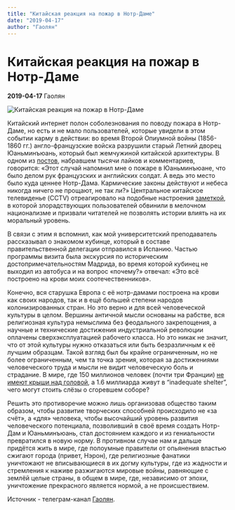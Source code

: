 ```yaml
---
title: "Китайская реакция на пожар в Нотр-Даме"
date: "2019-04-17"
author: "Гаолян"
---
```


# Китайская реакция на пожар в Нотр-Даме

**2019-04-17** Гаолян

![Китайская реакция на пожар в Нотр-Даме](https://img.newsfrol.ru/images/b7/ad/53/7f/b7ad537f93e0ac4d72f3435577be8dc1.jpg)

Китайский интернет полон соболезнования по поводу пожара в Нотр-Даме, но есть и не мало пользователей, которые увидели в этом событии карму в действии: во время Второй Опиумной войны (1856-1860 гг.) англо-французские войска разрушили старый Летний дворец Юаньминъюань, который был жемчужиной китайской архитектуры. В одном из [постов](https://ekd.me/2019/04/sgorevshij-notr-dam-vyzval-u-nekotoryx-kitajcev-vospominaniya-o-staryx-obidax), набравшем тысячи лайков и комментариев, говорится: «Этот случай напомнил мне о пожаре в Юаньминъюане, что было делом рук французских и английских солдат. А ведь это место было куда ценнее Нотр-Дама. Кармические законы действуют и небеса никогда ничего не прощают, не так ли?» Центральное китайское телевиденье (CCTV) отреагировало на подобные настроения [заметкой](http://opinion.cctv.com/2019/04/16/ARTIRG50RWDlMg9NoRV11mId190416.shtm), в которой злорадствующих пользователей обвинили в мелочном национализме и призвали читателей не позволять истории влиять на их моральный уровень.

В связи с этим я вспомнил, как мой университетский преподаватель рассказывал о знакомом кубинце, который в составе правительственной делегации отправился в Испанию. Частью программы визита была экскурсия по историческим достопримечательностям Мадрида, во время которой кубинец не выходил из автобуса и на вопрос «почему?» отвечал: «Это всё построено на крови моих соотечественников».

Конечно, вся старушка Европа с её нотр-дамами построена на крови как своих народов, так и в ещё большей степени народов колонизированных стран. Но это верно и для всей человеческой культуры в целом. Вершины античной мысли основаны на рабстве, вся религиозная культура немыслима без феодального закрепощения, а научные и технические достижения индустриальной революции оплачены сверхэксплуатацией рабочего класса. Но это никак не значит, что от этой культуры нужно отказаться или быть безразличным к её лучшим образцам. Такой взгляд был бы крайне ограниченным, но не более ограниченным, чем та точка зрения, которая за достижениями человеческого труда и мысли не видит человеческую боль и страдание. В мире, где 150 миллионов человек (почти три Франции) [не имеют крыши над головой](https://en.wikipedia.org/wiki/List_of_countries_by_homeless_population), а 1.6 миллиарда живут в “inadequate shelter”, чего могут стоить слёзы о сгоревшем соборе?

Решить это противоречие можно лишь организовав общество таким образом, чтобы развитие творческих способней происходило не «за счёт», а «для» человека, чтобы высочайший уровень развития человеческого потенциала, позволивший в своё время создать Нотр-Дам и Юаньминъюань, стал достоянием каждого и из гениальности превратился в новую норму. В противном случае нам и дальше придётся жить в мире, где полоумные правители от опьянения властью сжигают города (привет, Нэрон), где религиозные фанатики уничтожают не вписывающиеся в их догму культуры, где из жадности и стремления к наживе разжигаются мировые войны, равняющие с землёй целые страны, в общем в мире, где, независимо от эпохи, уничтожение прекрасного является нормой, а не происшествием.

Источник - телеграм-канал [Гаолян](https://t.me/laowhy).